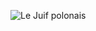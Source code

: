 ![Le Juif polonais](https://upload.wikimedia.org/wikipedia/commons/thumb/3/39/Fluorescence_in_calcite.jpg/350px-Fluorescence_in_calcite.jpg)